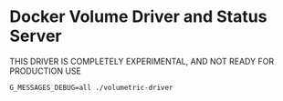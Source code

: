 # Docker Volume Driver and Status Server

THIS DRIVER IS COMPLETELY EXPERIMENTAL, AND NOT READY FOR PRODUCTION USE

`G_MESSAGES_DEBUG=all ./volumetric-driver`
